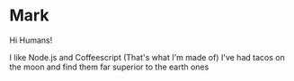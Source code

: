 # Mark

Hi Humans!

I like Node.js and Coffeescript (That's what I'm made of)
I've had tacos on the moon and find them far superior to the earth ones
